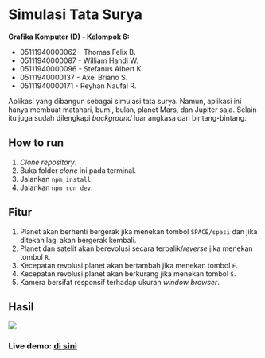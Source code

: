 # Simulasi Tata Surya

**Grafika Komputer (D) - Kelompok 6:**
- 05111940000062 - Thomas Felix B.
- 05111940000087 - William Handi W.
- 05111940000096 - Stefanus Albert K.
- 05111940000137 - Axel Briano S.
- 05111940000171 - Reyhan Naufal R.

Aplikasi yang dibangun sebagai simulasi tata surya. Namun, aplikasi ini hanya membuat matahari, bumi, bulan, planet Mars, dan Jupiter saja. Selain itu juga sudah dilengkapi *background* luar angkasa dan bintang-bintang.

## How to run

1. *Clone repository*.
2. Buka folder *clone* ini pada terminal.
3. Jalankan `npm install`.
4. Jalankan `npm run dev`.

## Fitur

1. Planet akan berhenti bergerak jika menekan tombol `SPACE/spasi` dan jika ditekan lagi akan bergerak kembali.
2. Planet dan satelit akan berevolusi secara terbalik/*reverse* jika menekan tombol `R`.
3. Kecepatan revolusi planet akan bertambah jika menekan tombol `F`.
4. Kecepatan revolusi planet akan berkurang jika menekan tombol `S`.
5. Kamera bersifat responsif terhadap ukuran *window browser*.

## Hasil

<img src="https://user-images.githubusercontent.com/37539546/137784852-69fde1fc-011a-41cc-b82e-09630882c2ad.gif">

### Live demo: [di sini](https://grafkom-2-planetary-threejs.vercel.app/ "Goto di sini")
